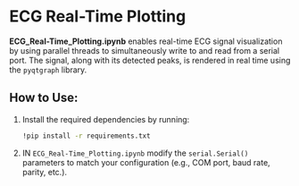 # ECG Real-Time Plotting

 **ECG_Real-Time_Plotting.ipynb** enables real-time ECG signal visualization by using parallel threads to simultaneously write to and read from a serial port. The signal, along with its detected peaks, is rendered in real time using the `pyqtgraph` library.

## How to Use:

1. Install the required dependencies by running:
   ```bash
   !pip install -r requirements.txt
2. IN `ECG_Real-Time_Plotting.ipynb` modify the `serial.Serial()` parameters to match your configuration (e.g., COM port, baud rate, parity, etc.).
